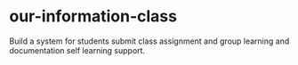 # our-information-class
Build a system for students submit class assignment and group learning and documentation self learning support.
